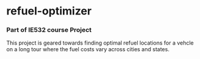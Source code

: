 # refuel-optimizer

### Part of IE532 course Project

This project is geared towards finding optimal refuel locations for a vehcle on a long tour where the fuel costs vary across cities and states.
